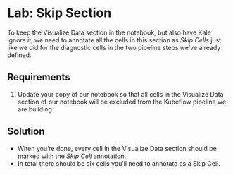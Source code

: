 # Lab: Skip Section

To keep the Visualize Data section in the notebook, but also have Kale ignore
it, we need to annotate all the cells in this section as *Skip Cells* just like
we did for the diagnostic cells in the two pipeline steps we’ve already
defined.

## Requirements

1. Update your copy of our notebook so that all cells in the Visualize Data
section of our notebook will be excluded from the Kubeflow pipeline we are
building.

## Solution

- When you’re done, every cell in the Visualize Data section should be marked
with the *Skip Cell* annotation. 
- In total there should be six cells you’ll need to annotate as a Skip Cell.

